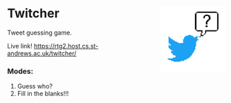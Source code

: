 # Twitcher <img align="right" width="150" height="150" src="https://github.com/RyanGibb/twitcher/blob/master/static/alternate.jpg">  
Tweet guessing game.

Live link! https://rtg2.host.cs.st-andrews.ac.uk/twitcher/

### Modes:
  1. Guess who?
  2. Fill in the blanks!!!



<!---
## WebSocket Protocol
### Request
{
  request: userinfo,
  handle: ...
}
{
  request: blank,
  handle: ...
}
### Response
{
  response: userinfo,
  user: {
    handle: ...,
    follower_count: ...,
    tweet_count: ...,
    profile_pic_url: ...,
    recent_tweets: [
      {<p align="right">
5
  # dsf <img width="300" height="300" src="https://github.com/RyanGibb/twitcher/blob/master/static/alternate.jpg">
6
</p>
7
<p align="center">
        body: ...,
        timestamp: ..
      },
      {
        body: ...,
        timestamp: ..
      },
      ...
    ]
   }
}
{
  response: blank,
  handle: ...,
  recent_tweets: [
    {
      body: ...,
      word: ...,
      timestamp: ...,
      possibilities: {
        synonyms: [...],
        antonyms: [...]
    },
    ...
  }
}
{
  response: error,
  human_readable_error: ...,
  error: ...
}
-->
